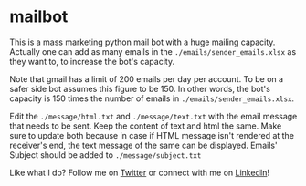 # mailbot
This is a mass marketing python mail bot with a huge mailing capacity.
Actually one can add as many emails in the `./emails/sender_emails.xlsx` as they want to,
to increase the bot's capacity.

Note that gmail has a limit of 200 emails per day per account. To be on a safer side bot assumes this figure to be 150. In other words, 
the bot's capacity is 150 times the number of emails in `./emails/sender_emails.xlsx`.

Edit the `./message/html.txt` and `./message/text.txt` with the email message that needs to be sent. Keep the content of text and html the same. Make sure to update both because in case if HTML message isn't rendered at the receiver's end, the text message of the same can be displayed.
Emails' Subject should be added to `./message/subject.txt`

Like what I do? Follow me on [Twitter](https://twitter.com/high_in_entropy) or connect with me on [LinkedIn](https://www.linkedin.com/in/viraj-mohile-70560b157/)!
